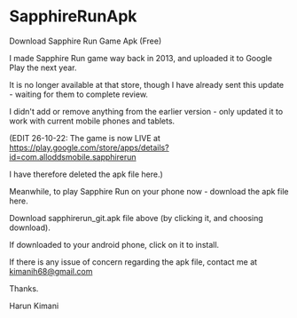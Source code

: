# SapphireRunApk
Download Sapphire Run Game Apk (Free)

I made Sapphire Run game way back in 2013, and uploaded it to Google Play the next year.

It is no longer available at that store, though I have already sent this update - waiting for them to complete review.

I didn't add or remove anything from the earlier version - only updated it to work with current mobile phones and tablets.

(EDIT 26-10-22: The game is now LIVE at https://play.google.com/store/apps/details?id=com.alloddsmobile.sapphirerun

I have therefore deleted the apk file here.)

Meanwhile, to play Sapphire Run on your phone now - download the apk file here.

Download sapphirerun_git.apk file above (by clicking it, and choosing download).

If downloaded to your android phone, click on it to install.

If there is any issue of concern regarding the apk file, contact me at kimanih68@gmail.com

Thanks.

Harun Kimani
